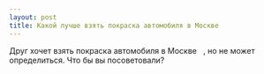 ```yaml
---
layout: post 
title: Какой лучше взять покраска автомобиля в Москве ‌ ‌ 
--- 
```

Друг хочет взять покраска автомобиля в Москве ‌ ‌ , но не может определиться. Что бы вы посоветовали?